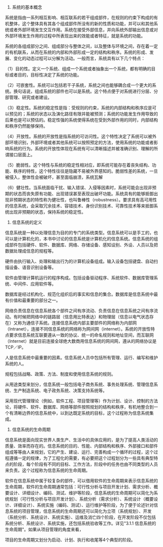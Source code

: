 
1. 系统的基本概念

系统是指由一系列相互影响、相互联系的若干组成部件，在规则的约束下构成的有机整体，这个整体具有其各个组成部件所没有的新的性质和功能，并可以和其他系统或者外部环境发生交互作用。系统在接受外部信息，并向系统外部输出信息或对外部环境发生作用的过程中所表现出来的效能或者特征，就是系统的功能。

系统的各组成部分之间、组成部分与整体之间，以及整体与环境之间，存在着一定的有机联系，从而在系统的内部和外部形成一定的结构和秩序。系统的形成、发展、变化的动态过程可以分解为活动。一般而言，系统具有以下几个特点：

（1）目的性。定义一个系统、组成一个系统或者抽象出一个系统，都有明确的目标或者目的，目标性决定了系统的功能。

（2）可嵌套性。系统可以包括若干子系统，系统之间也能够耦合成一个更大的系统。换句话说，组成系统的部件也可以是系统。这个特点便于对系统进行分层、分部管理、研究或者建设。

（3）稳定性。系统的稳定性是指：受规则的约束，系统的内部结构和秩序应是可以预见的；系统的状态以及演化路径有限并能被预测；系统的功能发生作用导致的后果也是可以预估的。稳定性强的系统使得系统在受到外部作用的同时，内部结构和秩序仍然能够保持。

（4）开放性。系统的开放性是指系统的可访问性。这个特性决定了系统可以被外部环境识别，外部环境或者其他系统可以按照预定的方法，使用系统的功能或者影响系统的行为。系统的开放性体现在系统有可以清晰描述并被准确识别、理解的所谓接口层面上。

（5）脆弱性。这个特性与系统的稳定性相对应，即系统可能存在着丧失结构、功能、秩序的特性，这个特性往往是隐藏不易被外界感知的。脆弱性差的系统，一旦被侵入，整体性会被破坏，甚至面临崩溃，系统瓦解

（6）健壮性。当系统面临干扰、输入错误、入侵等因素时，系统可能会出现非预期的状态而丧失原有功能、出现错误甚至表现出破坏功能。系统具有的能够抵御出现非预期状态的特性称为健壮性，也叫鲁棒性（robustness）。要求具有高可用性的信息系统，会采取冗余技术、容错技术、身份识别技术、可靠性技术等来抵御系统出现非预期的状态，保持系统的稳定性。

1. 信息系统的定义

信息系统是一种以处理信息为目的的专门的系统类型。信息系统可以是手工的，也可以是计算机化的，本书中讨论的信息系统是计算机化的信息系统。信息系统的组成部件包括硬件、软件、数据库、网络、存储设备、感知设别、外设、人员以及把数据处理成信息的规程等。

硬件由执行输入、处理和输出行为的计算机设备组成。输入设备包括键盘、自动扫描设备、语音识别设备等。

软件由管理计算机运行的程序构成。包括设备驱动程序、系统软件、数据库管理系统、中间件、应用软件等。

数据库是经过机构化、规范化组织后的事实和信息的集合。数据库是信息系统中最有价值和最重要的部分之一。

网络负责信息在信息系统各个部件之间有序流动、负责信息在信息系统之间有序流动。有时候把网络中的链路层（信息用比特表达）和物理层（信息以电气状态存在）又称为通信子系统。连接信息系统内部主要部件的网络称为内部网（Intranet），连接不同信息系统的网络称为网间网（internet）。系统的开放性特点要求信息系统互联要遵从一致的协议、统一的命名规则和地址空间，而互联网（Internet）就是目前连接全球绝大数商用信息系统的网间网，遵从的网络协议是TCP／IP。

人是信息系统中最重要的因素。信息系统人员中包括所有管理、运行、编写和维护系统的人。

规程包括战略、政策、方法、制度和使用信息系统的规则。

从用途类型来划分，信息系统一般包括电子商务系统、事务处理系统、管理信息系统、生产制造系统、电子政务系统、决策支持系统等。

采用现代管理理论（例如，软件工程、项目管理等）作为计划、设计、控制的方法论，将硬件、软件、数据库、网络等部件按照规划的结构和秩序，有机地整合到一个有清晰边界的信息系统中，以到达既定系统的目标，这个过程称为信息系统集成。

1. 信息系统的生命周期

信息系统是面向现实世界人类生产、生活中的具体应用的，是为了提高人类活动的质量、效率而存在的。信息系统的目的、性能、内部结构和秩序、外部接口和部件组成等等由人来规划，它的产生、建设、运行、完善构成一个循环的过程，这个过程遵循一定的规律，为了工程化的需要，有必要把这个过程划分为一些具有典型特点的阶段，每个阶段有不同的目标、工作方法，阶段中的任务也由不同类型的人员来负责。这个过程称为信息系统的生命周期。

软件在信息系统中属于较复杂的部件，可以借用软件的生命周期来表示信息系统的生命周期，软件的生命周期通常包括：可行性分析与项目开发计划、需求分析、概要设计、详细设计、编码、测试、维护等阶段，信息系统的生命周期可以简化为系统规划（可行性分析与项目开发计划）、系统分析（需求分析）、系统设计（概要设计、详细设计）、系统实施（编码、测试）、运行维护等阶段，为了便于论述针对信息系统的项目管理，信息系统的生命周期还可以简化为立项（系统规划）、开发（系统分析、系统设计、系统实施）、运维及消亡四个阶段，在开发阶段不仅包括系统分析、系统设计、系统实施，还包括系统验收等工作。详见"3.1.1
信息系统的生命周期"。如果从项目管理的角度来看，

项目的生命周期又划分为启动、计划、执行和收尾等4个典型的阶段。
